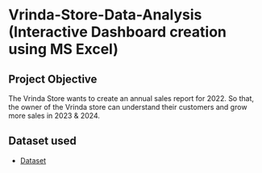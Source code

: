 # Vrinda-Store-Data-Analysis (Interactive Dashboard creation using MS Excel)
## Project Objective
The Vrinda Store wants to create an annual sales report for 2022. So that, the owner of the Vrinda store can understand their customers and grow more sales in 2023 & 2024.
## Dataset used
- <a href=https://github.com/Govindbond/Data-Analyst-Dashboard/blob/main/virendra%20dataset.xlsx>Dataset</a>
